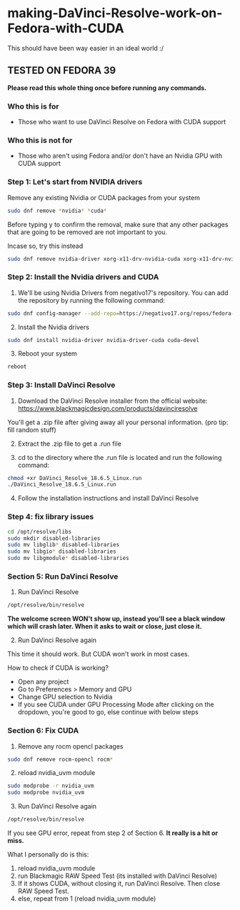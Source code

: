 # making-DaVinci-Resolve-work-on-Fedora-with-CUDA

This should have been way easier in an ideal world :/

## TESTED ON FEDORA 39

**Please read this whole thing once before running any commands.**

### Who this is for

- Those who want to use DaVinci Resolve on Fedora with CUDA support

### Who this is not for

- Those who aren't using Fedora and/or don't have an Nvidia GPU with CUDA support

### Step 1: Let's start from NVIDIA drivers

Remove any existing Nvidia or CUDA packages from your system

```bash
sudo dnf remove *nvidia* *cuda*
```

Before typing y to confirm the removal, make sure that any other packages that are going to be removed are not important to you.

Incase so, try this instead 

```bash
sudo dnf remove nvidia-driver xorg-x11-drv-nvidia-cuda xorg-x11-drv-nvidia-cuda-libs
```


### Step 2: Install the Nvidia drivers and CUDA

1. We'll be using Nvidia Drivers from negativo17's repository. You can add the repository by running the following command:

```bash
sudo dnf config-manager --add-repo=https://negativo17.org/repos/fedora-nvidia.repo
```

2. Install the Nvidia drivers

```bash
sudo dnf install nvidia-driver nvidia-driver-cuda cuda-devel 
```

3. Reboot your system

```bash
reboot
```


### Step 3: Install DaVinci Resolve

1. Download the DaVinci Resolve installer from the official website: https://www.blackmagicdesign.com/products/davinciresolve

You'll get a .zip file after giving away all your personal information. (pro tip: fill random stuff)

2. Extract the .zip file to get a .run file

3. cd to the directory where the .run file is located and run the following command:

```bash
chmod +xr DaVinci_Resolve_18.6.5_Linux.run
./DaVinci_Resolve_18.6.5_Linux.run
```

4. Follow the installation instructions and install DaVinci Resolve

### Step 4: fix library issues

```bash
cd /opt/resolve/libs
sudo mkdir disabled-libraries
sudo mv libglib* disabled-libraries
sudo mv libgio* disabled-libraries
sudo mv libgmodule* disabled-libraries
```

### Section 5: Run DaVinci Resolve 

1. Run DaVinci Resolve

```bash
/opt/resolve/bin/resolve
```

**The welcome screen WON't show up, instead you'll see a black window which will crash later. 
When it asks to wait or close, just close it.**


2. Run DaVinci Resolve again

This time it should work. But CUDA won't work in most cases.

How to check if CUDA is working?

- Open any project
- Go to Preferences > Memory and GPU
- Change GPU selection to Nvidia
- If you see CUDA under GPU Processing Mode after clicking on the dropdown, you're good to go, else continue with below steps

### Section 6: Fix CUDA

1. Remove any rocm opencl packages

```bash
sudo dnf remove rocm-opencl rocm*
```

2. reload nvidia_uvm module

```bash
sudo modprobe -r nvidia_uvm
sudo modprobe nvidia_uvm
```

3. Run DaVinci Resolve again

```bash
/opt/resolve/bin/resolve
```

If you see GPU error, repeat from step 2 of Section 6. **It really is a hit or miss.**

What I personally do is this: 

1. reload nvidia_uvm module
2. run Blackmagic RAW Speed Test (its installed with DaVinci Resolve)
3. If it shows CUDA, without closing it, run DaVinci Resolve. Then close RAW Speed Test.
4. else, repeat from 1 (reload nvidia_uvm module)

